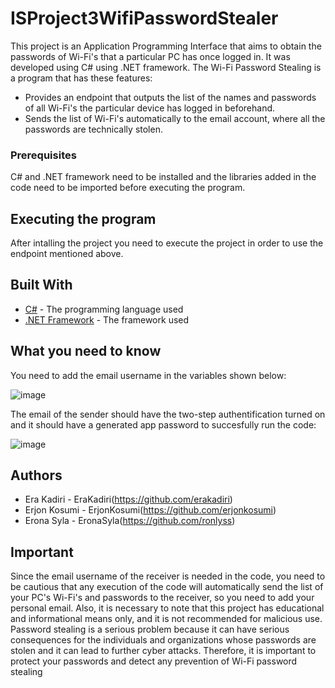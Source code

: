 # ISProject3WifiPasswordStealer

This project is an Application Programming Interface that aims to obtain the passwords of Wi-Fi's that a particular PC has once logged in. It was developed using C# using .NET framework.
The Wi-Fi Password Stealing is a program that has these features:
  - Provides an endpoint that outputs the list of the names and passwords of all Wi-Fi's the particular device has logged in beforehand.
  - Sends the list of Wi-Fi's automatically to the email account, where all the passwords are technically stolen.

### Prerequisites

C# and .NET framework need to be installed and the libraries added in the code need to be imported before executing the program.

## Executing the program

After intalling the project you need to execute the project in order to use the endpoint mentioned above.

## Built With

* [C#](https://docs.microsoft.com/en-us/dotnet/csharp/) - The programming language used
* [.NET Framework](https://docs.microsoft.com/en-us/dotnet/framework/) - The framework used

## What you need to know

You need to add the email username in the variables shown below:

![image](https://user-images.githubusercontent.com/73954017/211196437-255e25e9-71f3-481e-945b-57157012fe08.png)

The email of the sender should have the two-step authentification turned on and it should have a generated app password to succesfully run the code:

![image](https://user-images.githubusercontent.com/73954017/211196185-2fc929dc-c487-44aa-bbeb-9dc2144ce9ee.png)


## Authors

* Era Kadiri - EraKadiri(https://github.com/erakadiri)
* Erjon Kosumi - ErjonKosumi(https://github.com/erjonkosumi)
* Erona Syla - EronaSyla(https://github.com/ronlyss)

## Important

Since the email username of the receiver is needed in the code, you need to be cautious that any execution of the code will automatically send the list of your PC's Wi-Fi's and passwords to the receiver, so you need to add your personal email. Also, it is necessary to note that this project has educational and informational means only, and it is not recommended for malicious use. Password stealing is a serious problem because it can have serious consequences for the individuals and organizations whose passwords are stolen and it can lead to further cyber attacks. Therefore, it is important to protect your passwords and detect any prevention of Wi-Fi password stealing
